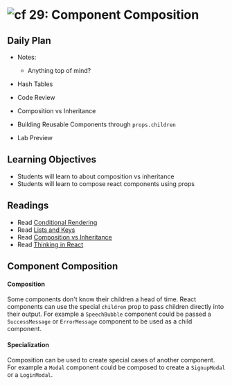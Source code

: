![cf](http://i.imgur.com/7v5ASc8.png) 29:  Component Composition
===

## Daily Plan
- Notes:
    - Anything top of mind?

- Hash Tables
- Code Review
- Composition vs Inheritance
- Building Reusable Components through `props.children`
- Lab Preview

## Learning Objectives
* Students will learn to about composition vs inheritance
* Students will learn to compose react components using props

## Readings
* Read [Conditional Rendering](https://facebook.github.io/react/docs/conditional-rendering.html)
* Read [Lists and Keys](https://facebook.github.io/react/docs/lists-and-keys.html)
* Read [Composition vs Inheritance](https://facebook.github.io/react/docs/composition-vs-inheritance.html)
* Read [Thinking in React](https://facebook.github.io/react/docs/thinking-in-react.html)


## Component Composition
#### Composition
Some components don't know their children a head of time. React components can use the special `children` prop to pass children directly into their output. For example a `SpeechBubble` component could be passed a `SuccessMessage` or `ErrorMessage` component to be used as a child component.

#### Specialization
Composition can be used to create special cases of another component. For example a `Modal` component could be composed to create a `SignupModal` or a `LoginModal`.
